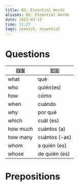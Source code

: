 ```yaml
---
title: 02. Essential Words
aliases: 02. Essential Words
date: 2023-03-13
time: 11:27
tags: spanish, essential
---
```


# Questions
| 🇬🇧       | 🇪🇸            |
| -------- | ------------- |
| what     | qué           |
| who      | quién(es)     |
| how      | cómo          |
| when     | cuándo        |
| why      | por qué       |
| which    | cuál (es)     |
| how much | cuántos (a)   |
| how many | cuántos (-as) |
| whom     | a quién (es)  |
| whose    | de quién (es) | 

# Prepositions